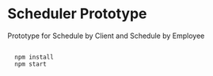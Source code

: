 # Scheduler Prototype  

Prototype for Schedule by Client and Schedule by Employee  
```
  
  npm install
  npm start

```
